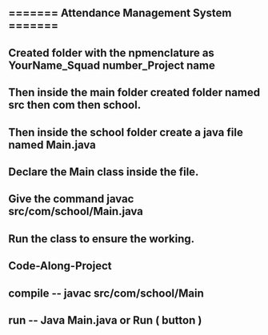 ## ======= Attendance Management System =======

## Created folder with the npmenclature as YourName_Squad number_Project name
## Then inside the main folder created folder named src then com then school.
## Then inside the school folder create a java file named Main.java
## Declare the Main class inside the file.
## Give the command  javac src/com/school/Main.java
## Run the class to ensure the working.

## Code-Along-Project 
## compile -- javac src/com/school/Main
## run -- Java Main.java or Run ( button )
